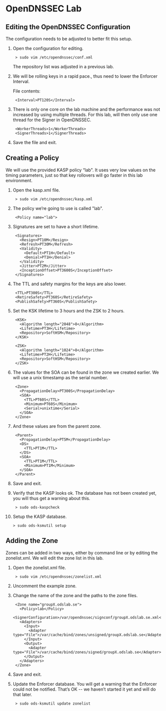 # OpenDNSSEC Lab

## Editing the OpenDNSSEC Configuration


The configuration needs to be adjusted to better fit this setup.

1. Open the configuration for editing.

        > sudo vim /etc/opendnssec/conf.xml

    The repository list was adjusted in a previous lab.

2. We will be rolling keys in a rapid pace., thus need to lower the Enforcer Interval.

    File contents:

        <Interval>PT120S</Interval>

2. There is only one core on the lab machine and the performance was not increased by using multiple threads. For this lab, will then only use one thread for the Signer in OpenDNSSEC.

        <WorkerThreads>1</WorkerThreads>
        <SignerThreads>1</SignerThreads>

3. Save the file and exit.




## Creating a Policy

We will use the provided KASP policy “lab". It uses very low values on the timing parameters, just so that key rollovers will go faster in this lab environment.

1. Open the kasp.xml file.

        > sudo vim /etc/opendnssec/kasp.xml

2. The policy we’re going to use is called "lab".

        <Policy name="lab">

3. Signatures are set to have a short lifetime.

        <Signatures>
          <Resign>PT10M</Resign>
          <Refresh>PT30M</Refresh>
          <Validity>
            <Default>PT1H</Default>
            <Denial>PT1H</Denial>
          </Validity>
          <Jitter>PT2M</Jitter>
          <InceptionOffset>PT3600S</InceptionOffset>
        </Signatures>

4. The TTL and safety margins for the keys are also lower.

        <TTL>PT300S</TTL>
        <RetireSafety>PT360S</RetireSafety>
        <PublishSafety>PT360S</PublishSafety>

5. Set the KSK lifetime to 3 hours and the ZSK to 2 hours.

        <KSK>
          <Algorithm length="2048">8</Algorithm>
          <Lifetime>PT3H</Lifetime>
          <Repository>SoftHSM</Repository>
        </KSK>

        <ZSK>
          <Algorithm length="1024">8</Algorithm>
          <Lifetime>PT2H</Lifetime>
          <Repository>SoftHSM</Repository>
        </ZSK>

6. The values for the SOA can be found in the zone we created earlier. We will use a unix timestamp as the serial number.

        <Zone>
          <PropagationDelay>PT300S</PropagationDelay>
          <SOA>
            <TTL>PT60S</TTL>
            <Minimum>PT60S</Minimum>
            <Serial>unixtime</Serial>
          </SOA>
        </Zone>

7. And these values are from the parent zone.

        <Parent>
          <PropagationDelay>PT5M</PropagationDelay>
          <DS>
            <TTL>PT1M</TTL>
          </DS>
          <SOA>
            <TTL>PT1M</TTL>
            <Minimum>PT1M</Minimum>
          </SOA>
        </Parent>

8. Save and exit.

9. Verify that the KASP looks ok. The database has not been created yet, you will thus get a warning about this.

        > sudo ods-kaspcheck

10. Setup the KASP database.

        > sudo ods-ksmutil setup




## Adding the Zone

Zones can be added in two ways, either by command line or by editing the zonelist.xml. We will edit the zone list in this lab.

1. Open the zonelist.xml file.

        > sudo vim /etc/opendnssec/zonelist.xml

2. Uncomment the example zone.

3. Change the name of the zone and the paths to the zone files.

        <Zone name="groupX.odslab.se">
          <Policy>lab</Policy>
          <SignerConfiguration>/var/opendnssec/signconf/groupX.odslab.se.xml</SignerConfiguration>
          <Adapters>
            <Input>
              <Adapter type="File">/var/cache/bind/zones/unsigned/groupX.odslab.se</Adapter>
            </Input>
            <Output>
              <Adapter type="File">/var/cache/bind/zones/signed/groupX.odslab.se</Adapter>
            </Output>
          </Adapters>
        </Zone>

4. Save and exit.

5. Update the Enforcer database. You will get a warning that the Enforcer could not be notified. That’s OK -- we haven’t started it yet and will do that later.

        > sudo ods-ksmutil update zonelist
